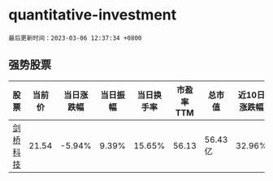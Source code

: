# quantitative-investment

`最后更新时间：2023-03-06 12:37:34 +0800`

## 强势股票

|股票|当前价|当日涨跌幅|当日振幅|当日换手率|市盈率TTM|总市值|近10日涨跌幅|
|----|----|----|----|----|----|----|----|
|[剑桥科技](https://xueqiu.com/S/SH603083)|21.54|-5.94%|9.39%|15.65%|56.13|56.43亿|32.96%|
